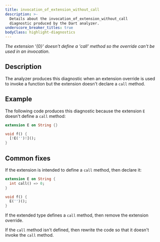 ```yaml
---
title: invocation_of_extension_without_call
description: >-
  Details about the invocation_of_extension_without_call
  diagnostic produced by the Dart analyzer.
underscore_breaker_titles: true
bodyClass: highlight-diagnostics
---
```


_The extension '{0}' doesn't define a 'call' method so the override can't be used in an invocation._

## Description

The analyzer produces this diagnostic when an extension override is used to
invoke a function but the extension doesn't declare a `call` method.

## Example

The following code produces this diagnostic because the extension `E`
doesn't define a `call` method:

```dart
extension E on String {}

void f() {
  [!E('')!]();
}
```

## Common fixes

If the extension is intended to define a `call` method, then declare it:

```dart
extension E on String {
  int call() => 0;
}

void f() {
  E('')();
}
```

If the extended type defines a `call` method, then remove the extension
override.

If the `call` method isn't defined, then rewrite the code so that it
doesn't invoke the `call` method.
